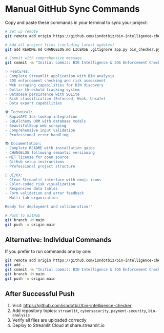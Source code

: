 # Manual GitHub Sync Commands

Copy and paste these commands in your terminal to sync your project:

```bash
# Set up remote
git remote add origin https://github.com/isndotbiz/bin-intelligence-checker.git

# Add all project files (including latest updates)
git add README.md CHANGELOG.md LICENSE .gitignore app.py bin_checker.py bin_scraper.py database.py utils.py replit.md .streamlit/config.toml GITHUB_SETUP.md PROJECT_SUMMARY.md MANUAL_SYNC_COMMANDS.md sync_to_github.sh github_sync_instructions.md

# Commit with comprehensive message
git commit -m "Initial commit: BIN Intelligence & 3DS Enforcement Checker v1.0.0

✨ Features:
- Complete Streamlit application with BIN analysis
- 3DS enforcement checking and risk assessment
- Web scraping capabilities for BIN discovery
- Dollar threshold tracking system
- Database persistence with SQLite
- Risk classification (Enforced, Weak, Unsafe)
- Data export capabilities

🛠️ Technical:
- RapidAPI 3ds-lookup integration
- SQLAlchemy ORM with database models
- BeautifulSoup web scraping
- Comprehensive input validation
- Professional error handling

📚 Documentation:
- Complete README with installation guide
- CHANGELOG following semantic versioning
- MIT license for open source
- GitHub setup instructions
- Professional project structure

🎨 UI/UX:
- Clean Streamlit interface with emoji icons
- Color-coded risk visualization
- Responsive data tables
- Form validation and error feedback
- Multi-tab organization

Ready for deployment and collaboration!"

# Push to GitHub
git branch -M main
git push -u origin main
```

## Alternative: Individual Commands

If you prefer to run commands one by one:

```bash
git remote add origin https://github.com/isndotbiz/bin-intelligence-checker.git
git add .
git commit -m "Initial commit: BIN Intelligence & 3DS Enforcement Checker v1.0.0"
git branch -M main
git push -u origin main
```

## After Successful Push

1. Visit: https://github.com/isndotbiz/bin-intelligence-checker
2. Add repository topics: `streamlit`, `cybersecurity`, `payment-security`, `bin-analysis`
3. Verify all files are uploaded correctly
4. Deploy to Streamlit Cloud at share.streamlit.io